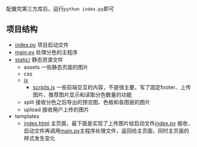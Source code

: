 配置完第三方库后，运行`python index.py`即可
## 项目结构
- [index.py](App/index.py) 项目启动文件
- [main.py](App/main.py) 处理分色的主程序
- [static/](App/static/) 静态资源文件
  - assets 一些静态页面的图片
  - css
  - [js](App/static/js)
    - [scripts.js](App/static/js/scripts.js) 一些前端交互的内容，不是很主要。写了固定footer、上传图片、推荐图片显示和读取分色数量的功能
  - split 接收分色之后导出的预览图、色板和各图层的图片
  - upload 接收用户上传的图片
- templates
  - [index.html](App/templates/index.html) 主页面，最下面是实现了上传图片给启动文件[index.py](App/index.py) 接收，启动文件再调用[main.py](App/main.py)主程序处理文件，返回给主页面，同时主页面的样式发生变化
